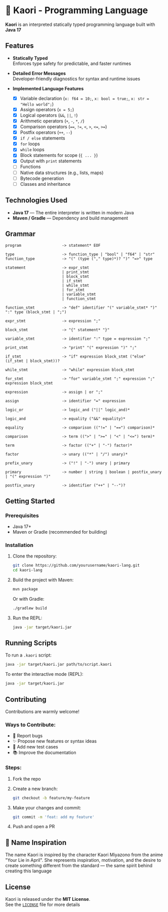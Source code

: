 # 🎻 Kaori - Programming Language

**Kaori** is an interpreted statically typed programming language built with **Java 17**

## Features

-   **Statically Typed**  
    Enforces type safety for predictable, and faster runtimes

-   **Detailed Error Messages**  
    Developer-friendly diagnostics for syntax and runtime issues

-   **Implemented Language Features**

    -   [x] Variable declaration (`x: f64 = 10;`, `x: bool = true;`, `x: str = "Hello world";`)
    -   [x] Assign operators (`x = 5;`)
    -   [x] Logical operators (`&&`, `||`, `!`)
    -   [x] Arithmetic operators (`+`, `-`, `*`, `/`)
    -   [x] Comparison operators (`==`, `!=`, `<`, `>`, `<=`, `>=`)
    -   [x] Postfix operators (`++`, `--`)
    -   [x] `if / else` statements
    -   [x] `for` loops
    -   [x] `while` loops
    -   [x] Block statements for scope (`{ ... }`)
    -   [x] Output with `print` statements
    -   [ ] Functions
    -   [ ] Native data structures (e.g., lists, maps)
    -   [ ] Bytecode generation
    -   [ ] Classes and inheritance

## Technologies Used

-   **Java 17** — The entire interpreter is written in modern Java
-   **Maven / Gradle** — Dependency and build management

## Grammar

```text
program                  -> statement* EOF

type                     -> function_type | "bool" | "f64" | "str"
function_type            -> "(" (type ("," type)*)? ")" "=>" type

statement                -> expr_stmt
                         | print_stmt
                         | block_stmt
                         | if_stmt
                         | while_stmt
                         | for_stmt
                         | variable_stmt
                         | function_stmt

function_stmt            -> "def" identifier "(" variable_stmt* ")" ":" type (block_stmt | ";")

expr_stmt                -> expression ";"

block_stmt               -> "{" statement* "}"

variable_stmt            -> identifier ":" type = expression ";"

print_stmt               -> "print" "(" expression ")" ";"

if_stmt                  -> "if" expression block_stmt ("else" (if_stmt | block_stmt))?

while_stmt               -> "while" expression block_stmt

for_stmt                 -> "for" variable_stmt ";" expression ";" expression block_stmt

expression               -> assign | or ";"

assign                   -> identifier "=" expression

logic_or                 -> logic_and ("||" logic_and)*

logic_and                -> equality ("&&" equality)*

equality                 -> comparison (("!=" | "==") comparison)*

comparison               -> term ((">" | ">=" | "<" | "<=") term)*

term                     -> factor (("+" | "-") factor)*

factor                   -> unary (("*" | "/") unary)*

prefix_unary             -> ("!" | "-") unary | primary

primary                  -> number | string | boolean | postfix_unary | "(" expression ")"

postfix_unary            -> identifier ("++" | "--")?
```

## Getting Started

### Prerequisites

-   Java 17+
-   Maven or Gradle (recommended for building)

### Installation

1. Clone the repository:

    ```bash
    git clone https://github.com/yourusername/kaori-lang.git
    cd kaori-lang
    ```

2. Build the project with Maven:

    ```bash
    mvn package
    ```

    Or with Gradle:

    ```bash
    ./gradlew build
    ```

3. Run the REPL:

    ```bash
    java -jar target/kaori.jar
    ```

## Running Scripts

To run a `.kaori` script:

```bash
java -jar target/kaori.jar path/to/script.kaori
```

To enter the interactive mode (REPL):

```bash
java -jar target/kaori.jar
```

## Contributing

Contributions are warmly welcome!

### Ways to Contribute:

-   🚨 Report bugs
-   ✨ Propose new features or syntax ideas
-   🧪 Add new test cases
-   📚 Improve the documentation

### Steps:

1. Fork the repo
2. Create a new branch:

    ```bash
    git checkout -b feature/my-feature
    ```

3. Make your changes and commit:

    ```bash
    git commit -m 'feat: add my feature'
    ```

4. Push and open a PR

## 💖 Name Inspiration

The name Kaori is inspired by the character Kaori Miyazono from the anime "Your Lie in April". She represents inspiration, motivation, and the desire to create something different from the standard — the same spirit behind creating this language

## License

Kaori is released under the **MIT License**.  
See the [`LICENSE`](LICENSE) file for more details
